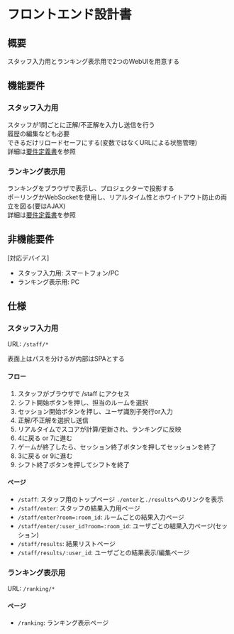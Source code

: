 # フロントエンド設計書

## 概要

スタッフ入力用とランキング表示用で2つのWebUIを用意する

## 機能要件

### スタッフ入力用

スタッフが1問ごとに正解/不正解を入力し送信を行う  
履歴の編集なども必要  
できるだけリロードセーフにする(変数ではなくURLによる状態管理)  
詳細は[要件定義書](./req.md)を参照

### ランキング表示用

ランキングをブラウザで表示し、プロジェクターで投影する  
ポーリングかWebSocketを使用し、リアルタイム性とホワイトアウト防止の両立を図る(要はAJAX)  
詳細は[要件定義書](./req.md)を参照

## 非機能要件

[対応デバイス]

- スタッフ入力用: スマートフォン/PC
- ランキング表示用: PC

## 仕様

### スタッフ入力用

URL: `/staff/*`

表面上はパスを分けるが内部はSPAとする

#### フロー

1. スタッフがブラウザで /staff にアクセス
2. シフト開始ボタンを押し、担当のルームを選択
3. セッション開始ボタンを押し、ユーザ識別子発行or入力
4. 正解/不正解を選択し送信
5. リアルタイムでスコアが計算/更新され、ランキングに反映
6. 4に戻る or 7に進む
7. ゲームが終了したら、セッション終了ボタンを押してセッションを終了
8. 3に戻る or 9に進む
9. シフト終了ボタンを押してシフトを終了

#### ページ

- `/staff`: スタッフ用のトップページ `./enter`と`./results`へのリンクを表示
- `/staff/enter`: スタッフの結果入力用ページ
- `/staff/enter?room=:room_id`: ルームごとの結果入力ページ
- `/staff/enter/:user_id?room=:room_id`: ユーザごとの結果入力ページ(セッション)
- `/staff/results`: 結果リストページ
- `/staff/results/:user_id`: ユーザごとの結果表示/編集ページ

### ランキング表示用

URL: `/ranking/*`

#### ページ

- `/ranking`: ランキング表示ページ
